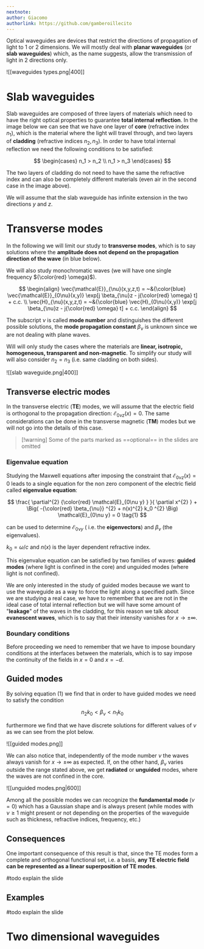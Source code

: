 ```yaml
---
nextnote: 
author: Giacomo
authorlink: https://github.com/gamberoillecito
---
```

Optical waveguides are devices that restrict the directions of propagation of light to 1 or 2 dimensions. We will mostly deal with **planar waveguides** (or **slab waveguides**) which, as the name suggests, allow the transmission of light in 2 directions only.

![[waveguides types.png|400]]

# Slab waveguides

Slab waveguides are composed of three layers of materials which need to have the right optical properties to guarantee **total internal reflection**. In the image below we can see that we have one layer of **core** (refractive index $n_1$), which is the material where the light will travel through, and two layers of **cladding** (refractive indices $n_2, n_3$). In order to have total internal reflection we need the following conditions to be satisfied: 

$$
\begin{cases}
n_1 > n_2  \\
n_1 > n_3
\end{cases}
$$

The two layers of cladding do not need to have the same the refractive index and can also be completely different materials (even air in the second case in the image above).

We will assume that the slab waveguide has infinite extension in the two directions $y$ and $z$.

# Transverse modes

In the following we will limit our study to **transverse modes**, which is to say solutions where the **amplitude does not depend on the propagation direction of the wave** (in blue below).

We will also study monochromatic waves (we will have one single frequency ${\color{red} \omega}$).

$$
\begin{align}
\vec{\mathcal{E}}_{\nu}(x,y,z,t) = ~&{\color{blue} \vec{\mathcal{E}}_{0\nu}(x,y)}  \exp[j \beta_{\nu}z - j{\color{red} \omega}  t] + c.c.  \\
\vec{H}_{\nu}(x,y,z,t) = ~&{\color{blue} \vec{H}_{0\nu}(x,y)}  \exp[j \beta_{\nu}z - j{\color{red} \omega}  t] + c.c.
\end{align}
$$

The subscript $\nu$ is called **mode number** and distinguishes the different possible solutions, the **mode propagation constant** $\beta_{\nu}$ is unknown since we are not dealing with plane waves.

Will will only study the cases where the materials are **linear, isotropic, homogeneous, transparent and non-magnetic**. To simplify our study will will also consider $n_2 = n_3$ (i.e. same cladding on both sides).

![[slab waveguide.png|400]]

## Transverse electric modes

In the transverse electric (**TE**) modes, we will assume that the electric field is orthogonal to the propagation direction: $\mathcal{E}_{0\nu z}(x) = 0$. The same considerations can be done in the transverse magnetic (**TM**) modes but we will not go into the details of this case.


>[!warning] Some of the parts marked as ==optional== in the slides are omitted
>

### Eigenvalue equation

Studying the Maxwell equations after imposing the constraint that $\mathcal{E}_{0\nu z}(x) = 0$ leads to a single equation for the non zero component of the electric field called **eigenvalue equation**: 

$$
\frac{ \partial^{2} {\color{red} \mathcal{E}_{0\nu y} } }{ \partial x^{2} } + \Big( -{\color{red} \beta_{\nu}} ^{2} + n(x)^{2} k_0 ^{2} \Big) \mathcal{E}_{0\nu y} = 0 \tag{1}
$$

can be used to determine $\mathcal{E}_{0\nu y}$ ( i.e. the **eigenvectors**) and $\beta_{\nu}$ (the eigenvalues).

$k_0 = \omega / c$  and $n(x)$ is the layer dependent refractive index.

This eigenvalue equation can be satisfied by two families of waves: **guided modes** (where light is confined in the core) and unguided modes (where light is not confined).

We are only interested in the study of guided modes because we want to use the waveguide as a way to force the light along a specified path. Since we are studying a real case, we have to remember that we are not in the ideal case of total internal reflection but we will have some amount of "**leakage**" of the waves in the cladding, for this reason we talk about **evanescent waves**, which is to say that their intensity vanishes for $x \to \pm \infty$.

### Boundary conditions

Before proceeding we need to remember that we have to impose boundary conditions at the interfaces between the materials, which is to say impose the continuity of the fields in $x = 0$ and $x = - d$.

## Guided modes

By solving equation $(1)$ we find that in order to have guided modes we need to satisfy the condition 

$$
n_2k_0 < \beta_{\nu} < n_1k_0
$$

furthermore we find that we have discrete solutions for different values of $\nu$ as we can see from the plot below.

![[guided modes.png]]

We can also notice that, independently of the mode number $\nu$ the waves always vanish for $x \to \pm \infty$ as expected. If, on the other hand, $\beta_{\nu}$ varies outside the range stated above, we get **radiated** or **unguided** modes, where the waves are not confined in the core.

![[unguided modes.png|600]]

Among all the possible modes we can recognize the **fundamental mode** ($\nu = 0$) which has a Gaussian shape and is always present (while modes with $\nu \geq 1$ might present or not depending on the properties of the waveguide such as thickness, refractive indices, frequency, etc.)

## Consequences

One important consequence of this result is that, since the TE modes form a complete and orthogonal functional set, i.e. a basis, **any TE electric field can be represented as a linear superposition of TE modes**.

#todo explain the slide

## Examples

#todo explain the slide

# Two dimensional waveguides

